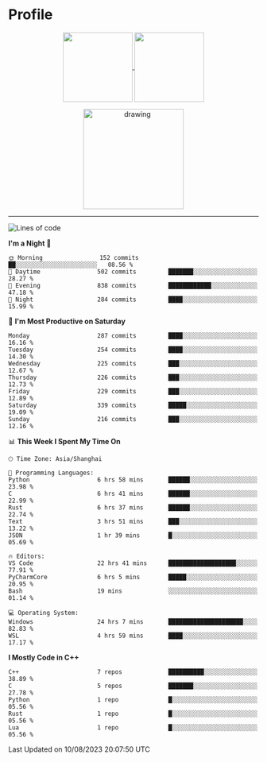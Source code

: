 # Profile

<p align="center">
  <a href="https://github.com/SourVoice">
    <img
      align="center"
      height="140em"
      src="https://github-readme-stats.vercel.app/api?username=SourVoice&show_icons=true&include_all_commits=true&count_private=true&theme=tokyonight"
    />
  </a>
  <a href="https://github.com/SourVoice">
    <img
      align="center"
      height="140em"
      src="https://github-readme-stats.vercel.app/api/top-langs/?username=SourVoice&show_icons=true&include_all_commits=true&count_private=true&layout=compact&theme=tokyonight"
    />
  </a>
</p>

<p align="center">
   <a href="https://github.com/SourVoice">
    <img
      align="center"
      height="202em"
      alt="drawing"
      src="https://activity-graph.herokuapp.com/graph?username=SourVoice&theme=react-dark"
    />
  </a>
</p>

---
<!--START_SECTION:waka-->
![Lines of code](https://img.shields.io/badge/From%20Hello%20World%20I%27ve%20Written-1.6%20million%20lines%20of%20code-blue)

**I'm a Night 🦉** 

```text
🌞 Morning                152 commits         ██░░░░░░░░░░░░░░░░░░░░░░░   08.56 % 
🌆 Daytime                502 commits         ███████░░░░░░░░░░░░░░░░░░   28.27 % 
🌃 Evening                838 commits         ████████████░░░░░░░░░░░░░   47.18 % 
🌙 Night                  284 commits         ████░░░░░░░░░░░░░░░░░░░░░   15.99 % 
```
📅 **I'm Most Productive on Saturday** 

```text
Monday                   287 commits         ████░░░░░░░░░░░░░░░░░░░░░   16.16 % 
Tuesday                  254 commits         ████░░░░░░░░░░░░░░░░░░░░░   14.30 % 
Wednesday                225 commits         ███░░░░░░░░░░░░░░░░░░░░░░   12.67 % 
Thursday                 226 commits         ███░░░░░░░░░░░░░░░░░░░░░░   12.73 % 
Friday                   229 commits         ███░░░░░░░░░░░░░░░░░░░░░░   12.89 % 
Saturday                 339 commits         █████░░░░░░░░░░░░░░░░░░░░   19.09 % 
Sunday                   216 commits         ███░░░░░░░░░░░░░░░░░░░░░░   12.16 % 
```


📊 **This Week I Spent My Time On** 

```text
🕑︎ Time Zone: Asia/Shanghai

💬 Programming Languages: 
Python                   6 hrs 58 mins       ██████░░░░░░░░░░░░░░░░░░░   23.98 % 
C                        6 hrs 41 mins       ██████░░░░░░░░░░░░░░░░░░░   22.99 % 
Rust                     6 hrs 37 mins       ██████░░░░░░░░░░░░░░░░░░░   22.74 % 
Text                     3 hrs 51 mins       ███░░░░░░░░░░░░░░░░░░░░░░   13.22 % 
JSON                     1 hr 39 mins        █░░░░░░░░░░░░░░░░░░░░░░░░   05.69 % 

🔥 Editors: 
VS Code                  22 hrs 41 mins      ███████████████████░░░░░░   77.91 % 
PyCharmCore              6 hrs 5 mins        █████░░░░░░░░░░░░░░░░░░░░   20.95 % 
Bash                     19 mins             ░░░░░░░░░░░░░░░░░░░░░░░░░   01.14 % 

💻 Operating System: 
Windows                  24 hrs 7 mins       █████████████████████░░░░   82.83 % 
WSL                      4 hrs 59 mins       ████░░░░░░░░░░░░░░░░░░░░░   17.17 % 
```

**I Mostly Code in C++** 

```text
C++                      7 repos             ██████████░░░░░░░░░░░░░░░   38.89 % 
C                        5 repos             ███████░░░░░░░░░░░░░░░░░░   27.78 % 
Python                   1 repo              █░░░░░░░░░░░░░░░░░░░░░░░░   05.56 % 
Rust                     1 repo              █░░░░░░░░░░░░░░░░░░░░░░░░   05.56 % 
Lua                      1 repo              █░░░░░░░░░░░░░░░░░░░░░░░░   05.56 % 
```




 Last Updated on 10/08/2023 20:07:50 UTC
<!--END_SECTION:waka-->
